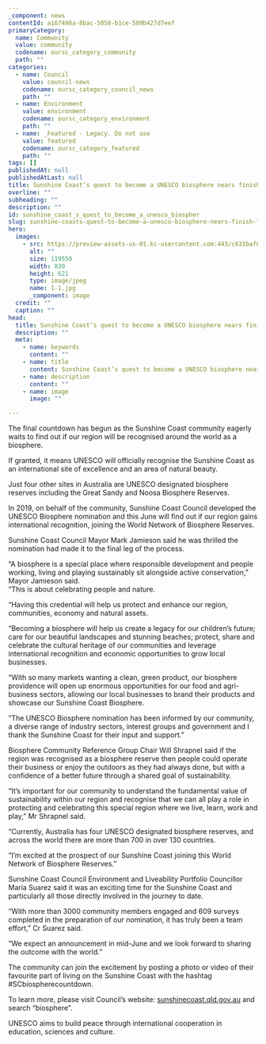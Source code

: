 ```yaml
---
_component: news
contentId: a167498a-8bac-5058-b1ce-509b427d7eef
primaryCategory:
  name: Community
  value: community
  codename: oursc_category_community
  path: ""
categories:
  - name: Council
    value: council-news
    codename: oursc_category_council_news
    path: ""
  - name: Environment
    value: environment
    codename: oursc_category_environment
    path: ""
  - name: _Featured - Legacy. Do not use
    value: featured
    codename: oursc_category_featured
    path: ""
tags: []
publishedAt: null
publishedAtLast: null
title: Sunshine Coast’s quest to become a UNESCO biosphere nears finish line
overline: ""
subheading: ""
description: ""
id: sunshine_coast_s_quest_to_become_a_unesco_biospher
slug: sunshine-coasts-quest-to-become-a-unesco-biosphere-nears-finish-line
hero:
  images:
    - src: https://preview-assets-us-01.kc-usercontent.com:443/c631baf8-1b46-001f-580c-d0001b68b4a8/850c3388-cef5-4fd6-b756-5a7a30f5e978/1-1.jpg
      alt: ""
      size: 119550
      width: 830
      height: 621
      type: image/jpeg
      name: 1-1.jpg
      _component: image
  credit: ""
  caption: ""
head:
  title: Sunshine Coast’s quest to become a UNESCO biosphere nears finish line
  description: ""
  meta:
    - name: keywords
      content: ""
    - name: title
      content: Sunshine Coast’s quest to become a UNESCO biosphere nears finish line
    - name: description
      content: ""
    - name: image
      image: ""

---
```

The final countdown has begun as the Sunshine Coast community eagerly waits to find out if our region will be recognised around the world as a biosphere.

If granted, it means UNESCO will officially recognise the Sunshine Coast as an international site of excellence and an area of natural beauty.

Just four other sites in Australia are UNESCO designated biosphere reserves including the Great Sandy and Noosa Biosphere Reserves.

In 2019, on behalf of the community, Sunshine Coast Council developed the UNESCO Biosphere nomination and this June will find out if our region gains international recognition, joining the World Network of Biosphere Reserves.

Sunshine Coast Council Mayor Mark Jamieson said he was thrilled the nomination had made it to the final leg of the process.

“A biosphere is a special place where responsible development and people working, living and playing sustainably sit alongside active conservation,” Mayor Jamieson said.\
“This is about celebrating people and nature.

“Having this credential will help us protect and enhance our region, communities, economy and natural assets.

“Becoming a biosphere will help us create a legacy for our children’s future; care for our beautiful landscapes and stunning beaches; protect, share and celebrate the cultural heritage of our communities and leverage international recognition and economic opportunities to grow local businesses.

“With so many markets wanting a clean, green product, our biosphere providence will open up enormous opportunities for our food and agri-business sectors, allowing our local businesses to brand their products and showcase our Sunshine Coast Biosphere.

“The UNESCO Biosphere nomination has been informed by our community, a diverse range of industry sectors, interest groups and government and I thank the Sunshine Coast for their input and support.”

Biosphere Community Reference Group Chair Will Shrapnel said if the region was recognised as a biosphere reserve then people could operate their business or enjoy the outdoors as they had always done, but with a confidence of a better future through a shared goal of sustainability.

“It’s important for our community to understand the fundamental value of sustainability within our region and recognise that we can all play a role in protecting and celebrating this special region where we live, learn, work and play,” Mr Shrapnel said.

“Currently, Australia has four UNESCO designated biosphere reserves, and across the world there are more than 700 in over 130 countries.

“I’m excited at the prospect of our Sunshine Coast joining this World Network of Biosphere Reserves.”

Sunshine Coast Council Environment and Liveability Portfolio Councillor Maria Suarez said it was an exciting time for the Sunshine Coast and particularly all those directly involved in the journey to date.

“With more than 3000 community members engaged and 609 surveys completed in the preparation of our nomination, it has truly been a team effort,” Cr Suarez said.

“We expect an announcement in mid-June and we look forward to sharing the outcome with the world.”

The community can join the excitement by posting a photo or video of their favourite part of living on the Sunshine Coast with the hashtag #SCbiospherecountdown.

To learn more, please visit Council’s website: [sunshinecoast.qld.gov.au](https://www.sunshinecoast.qld.gov.au/)
&#x20;and search “biosphere”.

UNESCO aims to build peace through international cooperation in education, sciences and culture.
